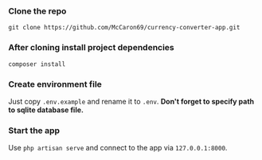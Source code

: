 ### Clone the repo

`git clone https://github.com/McCaron69/currency-converter-app.git`

### After cloning install project dependencies

`composer install`

### Create environment file
Just copy `.env.example` and rename it to `.env`.
**Don't forget to specify path to sqlite database file.**

### Start the app
Use `php artisan serve` and connect to the app via `127.0.0.1:8000`.